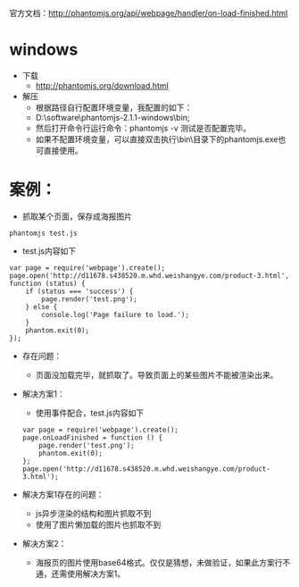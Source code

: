 官方文档：http://phantomjs.org/api/webpage/handler/on-load-finished.html

# windows
* 下载
    - http://phantomjs.org/download.html
* 解压
    - 根据路径自行配置环境变量，我配置的如下：
    - D:\software\phantomjs-2.1.1-windows\bin;
    - 然后打开命令行运行命令：phantomjs -v 测试是否配置完毕。
    - 如果不配置环境变量，可以直接双击执行\bin\目录下的phantomjs.exe也可直接使用。

# 案例：
* 抓取某个页面，保存成海报图片
```
phantomjs test.js
```
* test.js内容如下
```
var page = require('webpage').create();
page.open('http://d11678.s438520.m.whd.weishangye.com/product-3.html', function (status) {
    if (status === 'success') {
        page.render('test.png');
    } else {
        console.log('Page failure to load.');
    }
    phantom.exit(0);
});
```
* 存在问题：
    - 页面没加载完毕，就抓取了。导致页面上的某些图片不能被渲染出来。
* 解决方案1：
    - 使用事件配合，test.js内容如下
    ```
    var page = require('webpage').create();
    page.onLoadFinished = function () {
        page.render('test.png');
        phantom.exit(0);
    };
    page.open('http://d11678.s438520.m.whd.weishangye.com/product-3.html');
    ```
* 解决方案1存在的问题：
    - js异步渲染的结构和图片抓取不到
    - 使用了图片懒加载的图片也抓取不到

* 解决方案2：
    - 海报页的图片使用base64格式。仅仅是猜想，未做验证，如果此方案行不通，还需使用解决方案1。
